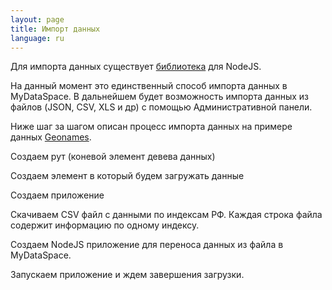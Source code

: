 ```yaml
---
layout: page
title: Импорт данных
language: ru
---
```

Для импорта данных существует <a href="https://www.npmjs.com/package/mydataspace">библиотека</a> для NodeJS.

На данный момент это единственный способ импорта данных в MyDataSpace.
В дальнейшем будет возможность импорта данных из файлов (JSON, CSV, XLS и др) с помощью Административной панели.

Ниже шаг за шагом описан процесс импорта данных на примере данных <a href="https://my-data.space/#geonames">Geonames</a>.

Создаем рут (коневой элемент девева данных)

Создаем элемент в который будем загружать данные

Создаем приложение



Скачиваем CSV файл с данными по индексам РФ. Каждая строка файла содержит информацию по
одному индексу.

Создаем NodeJS приложение для переноса данных из файла в MyDataSpace.

Запускаем приложение и ждем завершения загрузки.






